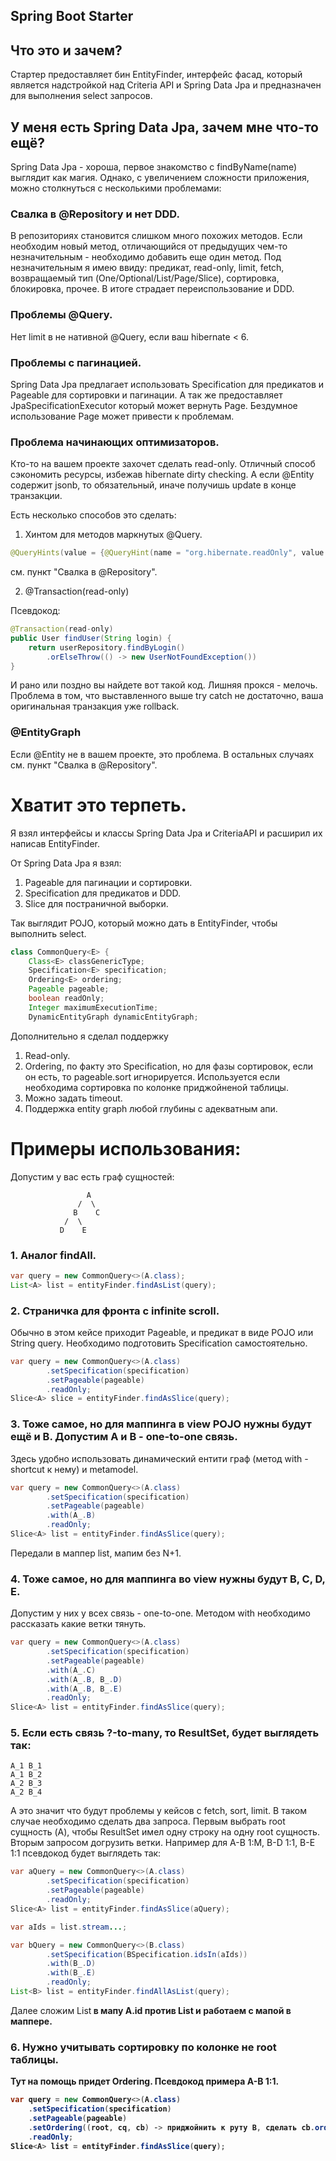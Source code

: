 ## Spring Boot Starter

## Что это и зачем?
Стартер предоставляет бин EntityFinder, интерфейс фасад,
который является надстройкой над Criteria API и Spring Data Jpa
и предназначен для выполнения select запросов.

## У меня есть Spring Data Jpa, зачем мне что-то ещё?
Spring Data Jpa - хороша, первое знакомство с findByName(name) выглядит как магия.
Однако, с увеличением сложности приложения, можно столкнуться с несколькими проблемами:

### Свалка в @Repository и нет DDD.
В репозиториях становится слишком много похожих методов. 
Если необходим новый метод, отличающийся от предыдущих чем-то незначительным - необходимо добавить еще один метод. 
Под незначительным я имею ввиду: предикат, read-only, limit, fetch, возвращаемый тип (One/Optional/List/Page/Slice), сортировка, блокировка, прочее. 
В итоге страдает переиспользование и DDD.

### Проблемы @Query.
Нет limit в не нативной @Query, если ваш hibernate < 6.
 
### Проблемы с пагинацией.
Spring Data Jpa предлагает использовать Specification для предикатов и Pageable для сортировки и пагинации.
А так же предоставляет JpaSpecificationExecutor который может вернуть Page.
Бездумное использование Page может привести к проблемам.

### Проблема начинающих оптимизаторов.
Кто-то на вашем проекте захочет сделать read-only. 
Отличный способ сэкономить ресурсы, избежав hibernate dirty checking.
А если @Entity содержит jsonb, то обязательный, иначе получишь update в конце транзакции.

Есть несколько способов это сделать:
1. Хинтом для методов маркнутых @Query.
 ```java
@QueryHints(value = {@QueryHint(name = "org.hibernate.readOnly", value = "true")})
```
см. пункт "Свалка в @Repository".

2. @Transaction(read-only)

Псевдокод:
```java
@Transaction(read-only)
public User findUser(String login) {
    return userRepository.findByLogin()
        .orElseThrow(() -> new UserNotFoundException())
}
```
И рано или поздно вы найдете вот такой код. 
Лишняя прокся - мелочь.
Проблема в том, что выставленного выше try catch не достаточно, ваша оригинальная транзакция уже rollback.

### @EntityGraph
Если @Entity не в вашем проекте, это проблема.
В остальных случаях см. пункт "Свалка в @Repository".

# Хватит это терпеть.
Я взял интерфейсы и классы Spring Data Jpa и CriteriaAPI и расширил их написав EntityFinder.

От Spring Data Jpa я взял:
1. Pageable для пагинации и сортировки.
2. Specification для предикатов и DDD.
3. Slice для постраничной выборки.

Так выглядит POJO, который можно дать в EntityFinder, чтобы выполнить select.
```java
class CommonQuery<E> {
    Class<E> classGenericType;
    Specification<E> specification;
    Ordering<E> ordering;
    Pageable pageable;
    boolean readOnly;
    Integer maximumExecutionTime;
    DynamicEntityGraph dynamicEntityGraph;
```

Дополнительно я сделал поддержку
1. Read-only.
2. Ordering, по факту это Specification, но для фазы сортировок, если он есть, то pageable.sort игнорируется. Используется если необходима сортировка по колонке приджойненой таблицы.
3. Можно задать timeout.
4. Поддержка entity graph любой глубины с адекватным апи.

# Примеры использования:
Допустим у вас есть граф сущностей:

                     A
                   /  \
                  B    C
                /  \                
               D    E  

### 1. Аналог findAll.
```java
var query = new CommonQuery<>(A.class);
List<A> list = entityFinder.findAsList(query);
```

### 2. Страничка для фронта с infinite scroll.
Обычно в этом кейсе приходит Pageable, и предикат в виде POJO или String query.
Необходимо подготовить Specification самостоятельно.
```java
var query = new CommonQuery<>(A.class)
        .setSpecification(specification)
        .setPageable(pageable)
        .readOnly;
Slice<A> slice = entityFinder.findAsSlice(query);
```

### 3. Тоже самое, но для маппинга в view POJO нужны будут ещё и B. Допустим A и B - one-to-one связь. 
Здесь удобно использовать динамический ентити граф (метод with - shortcut к нему) и metamodel.
```java
var query = new CommonQuery<>(A.class)
        .setSpecification(specification)
        .setPageable(pageable)
        .with(A_.B)
        .readOnly;
Slice<A> list = entityFinder.findAsSlice(query);
```
Передали в маппер list, мапим без N+1.

### 4. Тоже самое, но для маппинга во view нужны будут B, С, D, E. 
Допустим у них у всех связь - one-to-one. Методом with необходимо рассказать какие ветки тянуть. 
```java
var query = new CommonQuery<>(A.class)
        .setSpecification(specification)
        .setPageable(pageable)
        .with(A_.С)
        .with(A_.B, B_.D)
        .with(A_.B, B_.E)
        .readOnly;
Slice<A> list = entityFinder.findAsSlice(query);
``` 

### 5. Если есть связь ?-to-many, то ResultSet, будет выглядеть так:
```text
A_1 B_1
A_1 B_2
A_2 B_3
A_2 B_4
```
А это значит что будут проблемы у кейсов с fetch, sort, limit.
В таком случае необходимо сделать два запроса.
Первым выбрать root сущность (A), чтобы ResultSet имел одну строку на одну root сущность.
Вторым запросом догрузить ветки.
Например для A-B 1:M, B-D 1:1, B-E 1:1 псевдокод будет выглядеть так: 
```java
var aQuery = new CommonQuery<>(A.class)
        .setSpecification(specification)
        .setPageable(pageable)
        .readOnly;
Slice<A> list = entityFinder.findAsSlice(aQuery);

var aIds = list.stream...;

var bQuery = new CommonQuery<>(B.class)
        .setSpecification(BSpecification.idsIn(aIds))
        .with(B_.D)
        .with(B_.E)
        .readOnly;
List<B> list = entityFinder.findAllAsList(query);
``` 
Далее сложим List<B> в мапу A.id против List<B> и работаем с мапой в маппере.

### 6. Нужно учитывать сортировку по колонке не root таблицы.
Тут на помощь придет Ordering. 
Псевдокод примера A-B 1:1.
```java
var query = new CommonQuery<>(A.class)
    .setSpecification(specification)
    .setPageable(pageable)
    .setOrdering((root, cq, cb) -> приджойнить к руту B, сделать cb.order по нужной колонке)
    .readOnly;
Slice<A> list = entityFinder.findAsSlice(query);
``` 

